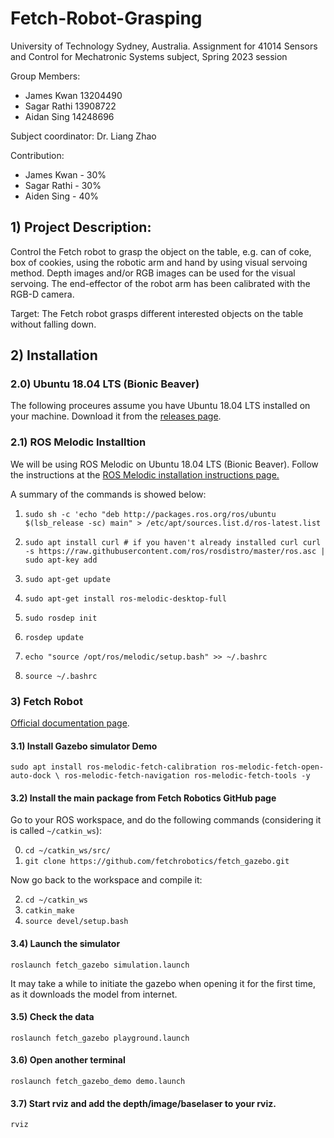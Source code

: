 # Fetch-Robot-Grasping

University of Technology Sydney, Australia.
Assignment for 41014 Sensors and Control for Mechatronic Systems subject, Spring 2023 session

Group Members:
 - James Kwan 13204490  
 - Sagar Rathi 13908722
 - Aidan Sing  14248696  
 
Subject coordinator: Dr. Liang Zhao

Contribution: 
 - James Kwan - 30%
 - Sagar Rathi - 30%
 - Aiden Sing - 40%

## 1) Project Description: ##
Control the Fetch robot to grasp the object on the table, e.g. can of coke, box of cookies, using the robotic arm and hand by
using visual servoing method. Depth images and/or RGB images can be used for the visual servoing. The end-effector of the robot arm has been calibrated with the RGB-D camera.

Target: The Fetch robot grasps different interested objects on the table without falling down.

## 2) Installation ##

### 2.0) Ubuntu 18.04 LTS (Bionic Beaver)

The following proceures assume you have Ubuntu 18.04 LTS installed on your machine. Download it from the [releases page](http://releases.ubuntu.com/).
 
### 2.1) ROS Melodic Installtion 

We will be using ROS Melodic on Ubuntu 18.04 LTS (Bionic Beaver). Follow the instructions at the [ROS Melodic installation instructions page.](https://wiki.ros.org/melodic/Installation/Ubuntu)

A summary of the commands is showed below:

1) `sudo sh -c 'echo "deb http://packages.ros.org/ros/ubuntu $(lsb_release -sc) main" > /etc/apt/sources.list.d/ros-latest.list`

2) `sudo apt install curl # if you haven't already installed curl
    curl -s https://raw.githubusercontent.com/ros/rosdistro/master/ros.asc | sudo apt-key add`
   
3) `sudo apt-get update`

4) `sudo apt-get install ros-melodic-desktop-full`

5) `sudo rosdep init`

6) `rosdep update`

7) `echo "source /opt/ros/melodic/setup.bash" >> ~/.bashrc`

8) `source ~/.bashrc`

### 3) Fetch Robot

[Official documentation page](https://docs.fetchrobotics.com/).

#### 3.1) Install Gazebo simulator Demo
`sudo apt install ros-melodic-fetch-calibration ros-melodic-fetch-open-auto-dock \
 ros-melodic-fetch-navigation ros-melodic-fetch-tools -y`

#### 3.2) Install the main package from Fetch Robotics GitHub page

Go to your ROS workspace, and do the following commands  (considering it is called `~/catkin_ws`): 

0) `cd ~/catkin_ws/src/`
1) `git clone https://github.com/fetchrobotics/fetch_gazebo.git`

Now go back to the workspace and compile it:

2) `cd ~/catkin_ws`
3) `catkin_make`
4) `source devel/setup.bash`

#### 3.4) Launch the simulator
`roslaunch fetch_gazebo simulation.launch`

It may take a while to initiate the gazebo when opening it for the first time, as it downloads the model from internet.
#### 3.5) Check the data
`roslaunch fetch_gazebo playground.launch`
#### 3.6) Open another terminal
`roslaunch fetch_gazebo_demo demo.launch`
#### 3.7) Start rviz and add the depth/image/baselaser to your rviz.
`rviz`

